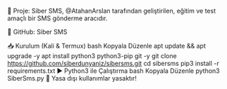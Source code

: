 📌 Proje: Siber SMS, @AtahanArslan tarafından geliştirilen, eğitim ve test amaçlı bir SMS gönderme aracıdır.

🔗 GitHub: Siber SMS

📥 Kurulum (Kali & Termux)
bash
Kopyala
Düzenle
apt update && apt upgrade -y
apt install python3 python3-pip git -y
git clone https://github.com/siberdunyaniz/sibersms.git
cd sibersms
pip3 install -r requirements.txt
▶ Python3 ile Çalıştırma
bash
Kopyala
Düzenle
python3 SiberSms.py
📢 Yasa dışı kullanımlar yasaktır!

